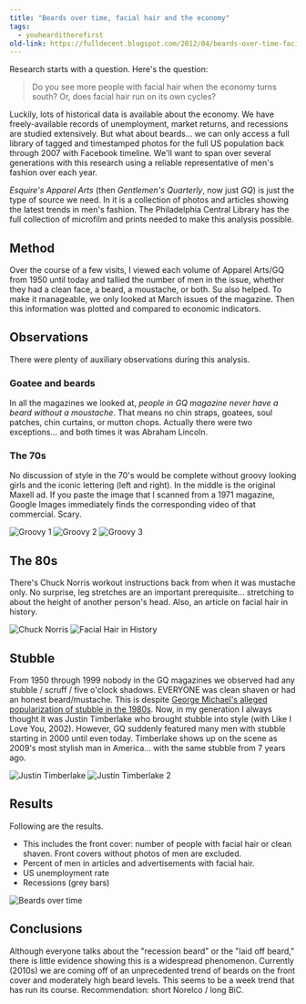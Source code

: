 ```yaml
---
title: "Beards over time, facial hair and the economy"
tags: 
  - youhearditherefirst	
old-link: https://fulldecent.blogspot.com/2012/04/beards-over-time-facial-hair-and.html
---
```


Research starts with a question. Here's the question:

> Do you see more people with facial hair when the economy turns south? Or, does facial hair run on its own cycles?

Luckily, lots of historical data is available about the economy. We have freely-available records of unemployment, market returns, and recessions are studied extensively. But what about beards... we can only access a full library of tagged and timestamped photos for the full US population back through 2007 with Facebook timeline. We'll want to span over several generations with this research using a reliable representative of men's fashion over each year.

*Esquire's Apparel Arts* (then *Gentlemen's Quarterly*, now just *GQ*) is just the type of source we need. In it is a collection of photos and articles showing the latest trends in men's fashion. The Philadelphia Central Library has the full collection of microfilm and prints needed to make this analysis possible.

## Method

Over the course of a few visits, I viewed each volume of Apparel Arts/GQ from 1950 until today and tallied the number of men in the issue, whether they had a clean face, a beard, a moustache, or both. Su also helped. To make it manageable, we only looked at March issues of the magazine. Then this information was plotted and compared to economic indicators.

## Observations

There were plenty of auxiliary observations during this analysis.

### Goatee and beards

In all the magazines we looked at, *people in GQ magazine never have a beard without a moustache*. That means no chin straps, goatees, soul patches, chin curtains, or mutton chops. Actually there were two exceptions... and both times it was Abraham Lincoln.

### The 70s

No discussion of style in the 70's would be complete without groovy looking girls and the iconic lettering (left and right). In the middle is the original Maxell ad. If you paste the image that I scanned from a 1971 magazine, Google Images immediately finds the corresponding video of that commercial. Scary.

![Groovy 1](/assets/images/2012-04-25-beards-recession-indicator.webp)
![Groovy 2](/assets/images/2012-04-25-beards-recession-indicator-2.webp)
![Groovy 3](/assets/images/2012-04-25-beards-recession-indicator-3.webp)

## The 80s

There's Chuck Norris workout instructions back from when it was mustache only. No surprise, leg stretches are an important prerequisite... stretching to about the height of another person's head. Also, an article on facial hair in history.

![Chuck Norris](/assets/images/2012-04-25-beards-recession-indicator-4.webp)
![Facial Hair in History](/assets/images/2012-04-25-beards-recession-indicator-5.webp)

## Stubble

From 1950 through 1999 nobody in the GQ magazines we observed had any stubble / scruff / five o'clock shadows. EVERYONE was clean shaven or had an honest beard/mustache. This is despite [George Michael's alleged popularization of stubble in the 1980s](https://en.wikipedia.org/wiki/Stubble). Now, in my generation I always thought it was Justin Timberlake who brought stubble into style (with Like I Love You, 2002). However, GQ suddenly featured many men with stubble starting in 2000 until even today. Timberlake shows up on the scene as 2009's most stylish man in America... with the same stubble from 7 years ago.

![Justin Timberlake](/assets/images/2012-04-25-beards-recession-indicator-6.webp)
![Justin Timberlake 2](/assets/images/2012-04-25-beards-recession-indicator-7.webp)

## Results

Following are the results.

- This includes the front cover: number of people with facial hair or clean shaven. Front covers without photos of men are excluded.
- Percent of men in articles and advertisements with facial hair.
- US unemployment rate
- Recessions (grey bars)

![Beards over time](/assets/images/2012-04-25-beards-recession-indicator-8.webp)

## Conclusions

Although everyone talks about the "recession beard" or the "laid off beard," there is little evidence showing this is a widespread phenomenon. Currently (2010s) we are coming off of an unprecedented trend of beards on the front cover and moderately high beard levels. This seems to be a week trend that has run its course. Recommendation: short Norelco / long BiC.
